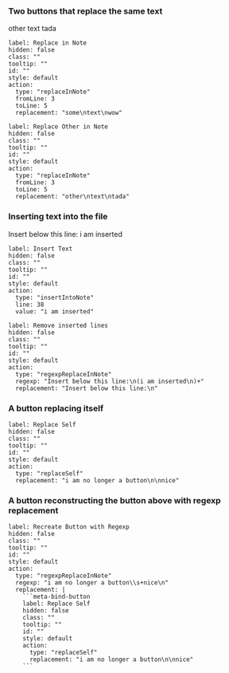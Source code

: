 ### Two buttons that replace the same text

other
text
tada

```meta-bind-button
label: Replace in Note
hidden: false
class: ""
tooltip: ""
id: ""
style: default
action:
  type: "replaceInNote"
  fromLine: 3
  toLine: 5
  replacement: "some\ntext\nwow"
```

```meta-bind-button
label: Replace Other in Note
hidden: false
class: ""
tooltip: ""
id: ""
style: default
action:
  type: "replaceInNote"
  fromLine: 3
  toLine: 5
  replacement: "other\ntext\ntada"
```

### Inserting text into the file

Insert below this line:
i am inserted

```meta-bind-button
label: Insert Text
hidden: false
class: ""
tooltip: ""
id: ""
style: default
action:
  type: "insertIntoNote"
  line: 38
  value: "i am inserted"
```

```meta-bind-button
label: Remove inserted lines
hidden: false
class: ""
tooltip: ""
id: ""
style: default
action:
  type: "regexpReplaceInNote"
  regexp: "Insert below this line:\n(i am inserted\n)+"
  replacement: "Insert below this line:\n"
```

### A button replacing itself

```meta-bind-button
label: Replace Self
hidden: false
class: ""
tooltip: ""
id: ""
style: default
action:
  type: "replaceSelf"
  replacement: "i am no longer a button\n\nnice"
```

### A button reconstructing the button above with regexp replacement

```meta-bind-button
label: Recreate Button with Regexp
hidden: false
class: ""
tooltip: ""
id: ""
style: default
action:
  type: "regexpReplaceInNote"
  regexp: "i am no longer a button\\s+nice\n"
  replacement: |
    ```meta-bind-button
    label: Replace Self
    hidden: false
    class: ""
    tooltip: ""
    id: ""
    style: default
    action:
      type: "replaceSelf"
      replacement: "i am no longer a button\n\nnice"
    ```
```
